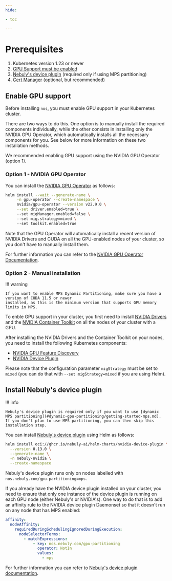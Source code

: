 ```yaml
---
hide:

- toc

---
```


# Prerequisites

1. Kubernetes version 1.23 or newer
2. [GPU Support must be enabled](#enable-gpu-support)
3. [Nebuly's device plugin](#install-nebulys-device-plugin) (required only if using MPS partitioning)
4. [Cert Manager](https://github.com/cert-manager/cert-manager) (optional, but recommended)

## Enable GPU support

Before installing `nos`, you must enable GPU support in your Kubernetes cluster.

There are two ways to do this. One option is to manually install the required components individually,
while the other consists in installing only the NVIDIA GPU Operator, which automatically installs
all the necessary components for you. See below for more information on these two installation methods.

We recommended enabling GPU support using the NVIDIA GPU Operator (option 1).

### Option 1 - NVIDIA GPU Operator

You can install the [NVIDIA GPU Operator](https://github.com/NVIDIA/gpu-operator) as follows:

```bash
helm install --wait --generate-name \
     -n gpu-operator --create-namespace \
     nvidia/gpu-operator --version v22.9.0 \
     --set driver.enabled=true \ 
     --set migManager.enabled=false \ 
     --set mig.strategy=mixed \ 
     --set toolkit.enabled=true
```

Note that the GPU Operator will automatically install a recent version of NVIDIA Drivers and CUDA on all the GPU-enabled
nodes of your cluster, so you don't have to manually install them.

For further information you can refer to the
[NVIDIA GPU Operator Documentation](https://docs.nvidia.com/datacenter/cloud-native/gpu-operator/getting-started.html).

### Option 2 - Manual installation

!!! warning

    If you want to enable MPS Dynamic Partitioning, make sure you have a version of CUDA 11.5 or newer 
    installed, as this is the minimum version that supports GPU memory limits in MPS.

To enble GPU support in your cluster, you first need to install
[NVIDIA Drivers](https://www.nvidia.com/download/index.aspx) and the
[NVIDIA Container Toolkit](https://docs.nvidia.com/datacenter/cloud-native/container-toolkit/install-guide.html)
on all the nodes of your cluster with a GPU.

After installing the NVIDIA Drivers and the Container Toolkit on your nodes, you need to install the
following Kubernetes components:

- [NVIDIA GPU Feature Discovery](https://github.com/NVIDIA/gpu-feature-discovery)
- [NVIDIA Device Plugin](https://github.com/NVIDIA/k8s-device-plugin)

Please note that the configuration parameter `migStrategy` must be set to `mixed` (you can do that
with `--set migStrategy=mixed`
if you are using Helm).

## Install Nebuly's device plugin

!!! info

    Nebuly's device plugin is required only if you want to use [dynamic MPS partitioning](#dynamic-gpu-partitioning/getting-started-mps.md).
    If you don't plan to use MPS partitioning, you can then skip this installation step.

You can install [Nebuly's device plugin](https://github.com/nebuly-ai/k8s-device-plugin) using Helm as follows:

```bash
helm install oci://ghcr.io/nebuly-ai/helm-charts/nvidia-device-plugin \
  --version 0.13.0 \
  --generate-name \
  -n nebuly-nvidia \
  --create-namespace
```

Nebuly's device plugin runs only on nodes labelled with `nos.nebuly.com/gpu-partitioning=mps`.

If you already have the NVIDIA device plugin installed on your cluster, you need to ensure that only
one instance of the device plugin is running on each GPU node (either Nebuly's or NVIDIA's).
One way to do that is to add an affinity rule to the NVIDIA device plugin Daemonset so that it doesn't
run on any node that has MPS enabled:

```yaml
affinity:
  nodeAffinity:
    requiredDuringSchedulingIgnoredDuringExecution:
      nodeSelectorTerms:
        - matchExpressions:
            - key: nos.nebuly.com/gpu-partitioning
              operator: NotIn
              values:
                - mps
```

For further information you can refer to
[Nebuly's device plugin documentation](https://github.com/nebuly-ai/k8s-device-plugin#installation-alongside-the-nvidia-device-plugin).
